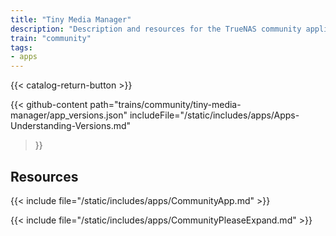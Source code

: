 ```yaml
---
title: "Tiny Media Manager"
description: "Description and resources for the TrueNAS community application called Tiny Media Manager."
train: "community"
tags:
- apps
---
```


{{< catalog-return-button >}}

{{< github-content 
    path="trains/community/tiny-media-manager/app_versions.json"
	includeFile="/static/includes/apps/Apps-Understanding-Versions.md"
>}}

## Resources

{{< include file="/static/includes/apps/CommunityApp.md" >}}

{{< include file="/static/includes/apps/CommunityPleaseExpand.md" >}}

<!--
<div class="docs-sections">

{{< doc-card title="<appname> Deployments" link="/resources/"
descr="How to deploy and configure the <appname> app." >}}

</div>
-->
